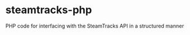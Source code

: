 steamtracks-php
===============

PHP code for interfacing with the SteamTracks API in a structured manner
